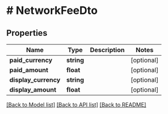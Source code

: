 # # NetworkFeeDto

## Properties

Name | Type | Description | Notes
------------ | ------------- | ------------- | -------------
**paid_currency** | **string** |  | [optional]
**paid_amount** | **float** |  | [optional]
**display_currency** | **string** |  | [optional]
**display_amount** | **float** |  | [optional]

[[Back to Model list]](../../README.md#models) [[Back to API list]](../../README.md#endpoints) [[Back to README]](../../README.md)
